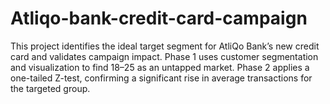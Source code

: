 # Atliqo-bank-credit-card-campaign
This project identifies the ideal target segment for AtliQo Bank’s new credit card and validates campaign impact. Phase 1 uses customer segmentation and visualization to find 18–25 as an untapped market. Phase 2 applies a one-tailed Z-test, confirming a significant rise in average transactions for the targeted group.
